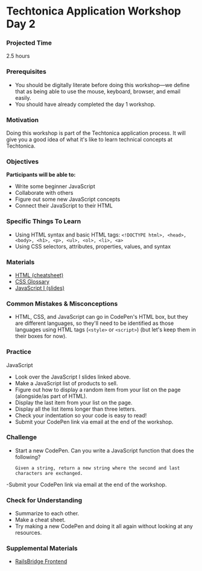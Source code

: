 # Techtonica Application Workshop Day 2

### Projected Time

2.5 hours

### Prerequisites

- You should be digitally literate before doing this workshop—we define that as being able to use the mouse, keyboard, browser, and email easily.
- You should have already completed the day 1 workshop.

### Motivation

Doing this workshop is part of the Techtonica application process. It will give you a good idea of what it's like to learn technical concepts at Techtonica.

### Objectives

**Participants will be able to:**

- Write some beginner JavaScript
- Collaborate with others
- Figure out some new JavaScript concepts
- Connect their JavaScript to their HTML

### Specific Things To Learn

- Using HTML syntax and basic HTML tags: `<!DOCTYPE html>, <head>, <body>, <h1>, <p>, <ul>, <ol>, <li>, <a>`
- Using CSS selectors, attributes, properties, values, and syntax

### Materials

- [HTML (cheatsheet)](https://www.codecademy.com/learn/learn-html/modules/learn-html-elements/reference)
- [CSS Glossary](https://www.codecademy.com/articles/glossary-css)
- [JavaScript I (slides)](https://drive.google.com/open?id=1WIm5UCQL9TOsmW5X6suapBhyEqtk8Y2oLKb5gUqbzus)


### Common Mistakes & Misconceptions

- HTML, CSS, and JavaScript can go in CodePen's HTML box, but they are different languages, so they'll need to be identified as those languages using HTML tags (`<style>` or `<script>`) (but let's keep them in their boxes for now).


### Practice


JavaScript
- Look over the JavaScript I slides linked above. 
- Make a JavaScript list of products to sell.
- Figure out how to display a random item from your list on the page (alongside/as part of HTML).
- Display the last item from your list on the page.
- Display all the list items longer than three letters.
- Check your indentation so your code is easy to read!
- Submit your CodePen link via email at the end of the workshop.


### Challenge

- Start a new CodePen. Can you write a JavaScript function that does the following?
	```
	Given a string, return a new string where the second and last characters are exchanged. 
	```
-Submit your CodePen link via email at the end of the workshop.

### Check for Understanding 

- Summarize to each other.
- Make a cheat sheet.
- Try making a new CodePen and doing it all again without looking at any resources.

### Supplemental Materials
- [RailsBridge Frontend](https://curriculum.railsbridge.org/frontend/)
